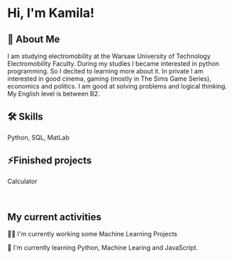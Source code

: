 # Hi, I'm Kamila!


## 🚀 About Me
I am studying electromobility at the Warsaw University of Technology Electromobility Faculty. During my studies I became interested in python programming. So I decited to learning more about it. In private I am interested in good cinema, gaming (mostly in The Sims Game Series), economics and politics. I am good at solving problems and logical thinking. My English level is between B2.

## 🛠 Skills
Python, SQL, MatLab

## ⚡️Finished projects
<p>Calculator</p><br/>


## My current activities
👩‍💻 I'm currently working some Machine Learning Projects

🧠 I'm currently learning Python, Machine Learing and JavaScript.
